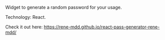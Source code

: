 Widget to generate a random password for your usage.

Technology: React.

Check it out here: https://rene-mdd.github.io/react-pass-generator-rene-mdd/